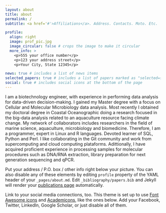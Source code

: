```yaml
---
layout: about
title: about
permalink: /
subtitle: <a href='#'>Affiliations</a>. Address. Contacts. Moto. Etc.

profile:
  align: right
  image: prof_pic.jpg
  image_circular: false # crops the image to make it circular
  more_info: >
    <p>555 your office number</p>
    <p>123 your address street</p>
    <p>Your City, State 12345</p>

news: true # includes a list of news items
selected_papers: true # includes a list of papers marked as "selected={true}"
social: true # includes social icons at the bottom of the page
---
```


I am a biotechnology engineer, with experience in performing data analysis for data-driven decision-making. I gained my Master degree with a focus on Cellular and Molecular Microbiology data analysis. Most recently I obtained my doctoral degree in Coastal Oceanographic doing a research focused in the big-data analysis related to an aquaculture resource facing climate change. My network of collaborators includes researchers in the field of marine science, aquaculture, microbiology and biomedicine. Therefore, I am a programmer, expert in Linux and R languages. Devoted learner of SQL, Python and Perl. I like collaborating in the Git community and work from supercomputing and cloud computing plataforms. Adittionally, I have acquired proficient experience in processing samples for molecular procedures such as DNA/RNA extraction, library preparation for next generation sequencing and qPCR.

Put your address / P.O. box / other info right below your picture. You can also disable any of these elements by editing `profile` property of the YAML header of your `_pages/about.md`. Edit `_bibliography/papers.bib` and Jekyll will render your [publications page](/al-folio/publications/) automatically.

Link to your social media connections, too. This theme is set up to use [Font Awesome icons](https://fontawesome.com/) and [Academicons](https://jpswalsh.github.io/academicons/), like the ones below. Add your Facebook, Twitter, LinkedIn, Google Scholar, or just disable all of them.
